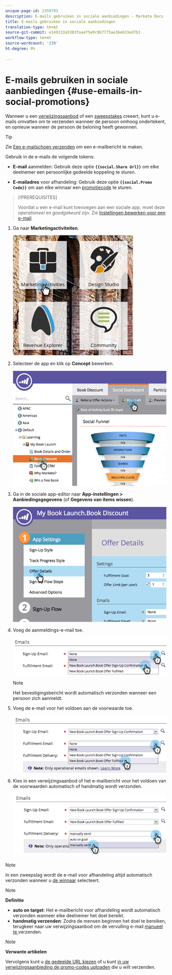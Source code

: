 ```yaml
---
unique-page-id: 2359793
description: E-mails gebruiken in sociale aanbiedingen - Marketo Docs - Productdocumentatie
title: E-mails gebruiken in sociale aanbiedingen
translation-type: tm+mt
source-git-commit: e149133a5383faaef5e9c9b7775ae36e633ed7b1
workflow-type: tm+mt
source-wordcount: '239'
ht-degree: 0%

---
```



# E-mails gebruiken in sociale aanbiedingen {#use-emails-in-social-promotions}

Wanneer u een [verwijzingsaanbod](../../../../product-docs/demand-generation/social/referral-offers/create-a-referral-offer.md) of een [sweepstakes](../../../../product-docs/demand-generation/social/sweepstakes/create-sweepstakes.md) creeert, kunt u e-mails omvatten om te verzenden wanneer de persoon omhoog ondertekent, en opnieuw wanneer de persoon de beloning heeft gewonnen.

>[!TIP]
>
>Zie [Een e-mailschoen verzenden](../../../../getting-started/quick-wins/send-an-email.md) om een e-mailbericht te maken.

Gebruik in de e-mails de volgende tokens:

* **E-mail** aanmelden: Gebruik deze optie  **`{{social.Share Url}}`** om elke deelnemer een persoonlijke gedeelde koppeling te sturen.

* **E-mailadres** voor afhandeling: Gebruik deze optie  **`{{social.Promo Code}}`** om aan elke winnaar een  [promotiecode](use-promo-codes-for-offer-fulfillment.md) te sturen.

>[!PREREQUISITES]
>
>Voordat u een e-mail kunt toevoegen aan een sociale app, moet deze *operationeel* en *goedgekeurd* zijn. Zie [Instellingen bewerken voor een e-mail](../../../../product-docs/email-marketing/general/functions-in-the-editor/make-an-email-operational.md).

1. Ga naar **Marketingactiviteiten**.

   ![](assets/ma.png)

1. Selecteer de app en klik op **Concept** bewerken.

   ![](assets/image2014-9-19-16-3a12-3a33.png)

1. Ga in de sociale app-editor naar **App-instellingen > Aanbiedingsgegevens** (of **Gegevens van items wissen**).

   ![](assets/image2014-9-19-16-3a12-3a41.png)

1. Voeg de aanmeldings-e-mail toe.

   ![](assets/image2014-9-19-16-3a12-3a49.png)

   >[!NOTE]
   >
   >Het bevestigingsbericht wordt automatisch verzonden wanneer een persoon zich aanmeldt.

1. Voeg de e-mail voor het voldoen aan de voorwaarde toe.

   ![](assets/image2014-9-19-16-3a15-3a26.png)

1. Kies in een verwijzingsaanbod of het e-mailbericht voor het voldoen van de voorwaarden automatisch of handmatig wordt verzonden.

   ![](assets/image2014-9-19-16-3a15-3a36.png)

>[!NOTE]
>
>In een zweepslag wordt de e-mail voor afhandeling altijd automatisch verzonden wanneer u [de winnaar](../../../../product-docs/demand-generation/social/sweepstakes/select-sweepstakes-winners.md) selecteert.

>[!NOTE]
>
>**Definitie**
>
>* **auto on target**: Het e-mailbericht voor afhandeling wordt automatisch verzonden wanneer elke deelnemer het doel bereikt.
>* **handmatig verzenden**: Zodra de mensen beginnen het doel te bereiken, terugkeer naar uw verwijzingsaanbod om de vervulling e-mail [ manueel te ](../../../../product-docs/demand-generation/social/referral-offers/send-referral-offer-fulfillment-email.md)verzenden.

>



>[!NOTE]
>
>**Verwante artikelen**
>
>Vervolgens kunt u [de gedeelde URL kiezen](choose-the-share-url-for-a-social-app.md) of u kunt [in uw verwijzingsaanbieding de promo-codes uploaden](use-promo-codes-for-offer-fulfillment.md) die u wilt verzenden.

